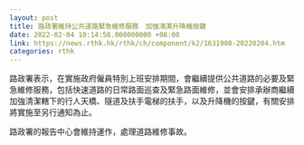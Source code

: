```yaml
---
layout: post
title: 路政署維持公共道路緊急維修服務　加強清潔升降機按鍵
date: 2022-02-04 10:14:58.000000000 +08:00
link: https://news.rthk.hk/rthk/ch/component/k2/1631908-20220204.htm
categories: rthk
---
```


路政署表示，在實施政府僱員特別上班安排期間，會繼續提供公共道路的必要及緊急維修服務，包括快速道路的日常路面巡查及緊急路面維修，並會安排承辦商繼續加強清潔轄下的行人天橋、隧道及扶手電梯的扶手，以及升降機的按鍵，有關安排將實施至另行通知為止。 

路政署的報告中心會維持運作，處理道路維修事故。
